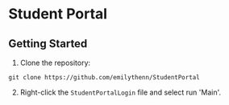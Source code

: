 # Student Portal

## Getting Started
1. Clone the repository:
```
git clone https://github.com/emilythenn/StudentPortal
```

2. Right-click the `StudentPortalLogin` file and select run 'Main'.
